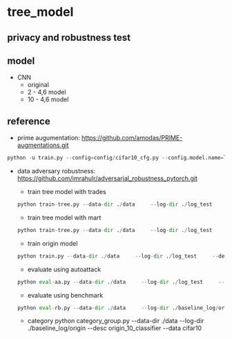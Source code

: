 # tree_model
## privacy and robustness test 

## model
- CNN
  - original
  - 2 - 4,6 model
  - 10 - 4,6 model
 
## reference
- prime augumentation: https://github.com/amodas/PRIME-augmentations.git

```python 
python -u train.py --config=config/cifar10_cfg.py --config.model.name=lighttreeresnet20 --config.use_prime=True --config.cc_dir=./data/cifar10c/CIFAR-10-C --config.save_dir=./PRIME/linear_lr/
```


- data adversary robustness: https://github.com/imrahulr/adversarial_robustness_pytorch.git

    - train tree model with trades
    ```python 
    python train-tree.py --data-dir ./data     --log-dir ./log_test     --desc trades_tree     --data cifar10     --batch-size 1024     --model lighttreeresnet20     --num-adv-epochs 100 --adv-eval-freq 10 --beta 6  
    ```
    - train tree model with mart 

    ```python 
    python train-tree.py --data-dir ./data     --log-dir ./log_test     --desc test     --data cifar10     --batch-size 1024     --model lighttreeresnet20     --num-adv-epochs 1 --adv-eval-freq 10 --beta 6 --mart
    ```
    - train origin model 
    ```python
    python train.py --data-dir ./data     --log-dir ./log_test     --desc trades_origin     --data cifar10     --batch-size 1024     --model lightresnet20     --num-adv-epochs 100 --adv-eval-freq 10  --beta 6 
    ```
    - evaluate using autoattack
  ```python
  python eval-aa.py --data-dir ./data     --log-dir ./log_test     --desc test     --data cifar10      
  ```
    - evaluate using benchmark
  ```python 
  python eval-rb.py --data-dir ./data     --log-dir ./baseline_log/origin     --desc origin_10_classifier     --data cifar10  --threat Linf
  ```

  - category 
  python category_group.py --data-dir ./data     --log-dir ./baseline_log/origin     --desc origin_10_classifier     --data cifar10